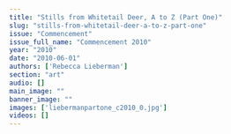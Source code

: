 ```yaml
---
title: "Stills from Whitetail Deer, A to Z (Part One)"
slug: "stills-from-whitetail-deer-a-to-z-part-one"
issue: "Commencement"
issue_full_name: "Commencement 2010"
year: "2010"
date: "2010-06-01"
authors: ['Rebecca Lieberman']
section: "art"
audio: []
main_image: ""
banner_image: ""
images: ['liebermanpartone_c2010_0.jpg']
videos: []
---
```

